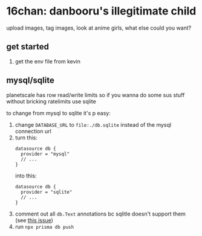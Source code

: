 # 16chan: danbooru's illegitimate child

upload images, tag images, look at anime girls, what else could you want?

## get started

1. get the env file from kevin

## mysql/sqlite

planetscale has row read/write limits so if you wanna do some sus stuff without bricking ratelimits use sqlite

to change from mysql to sqlite it's p easy:
1. change `DATABASE_URL` to `file:./db.sqlite` instead of the mysql connection url
2. turn this:
    ```prisma
    datasource db {
      provider = "mysql"
      // ...
    }
    ```
    into this:
    ```prisma
    datasource db {
      provider = "sqlite"
      // ...
    }
    ```
3. comment out all `db.Text` annotations bc sqlitle doesn't support them
   (see [this issue](https://github.com/prisma/prisma/issues/9012))
4. run `npx prisma db push`
